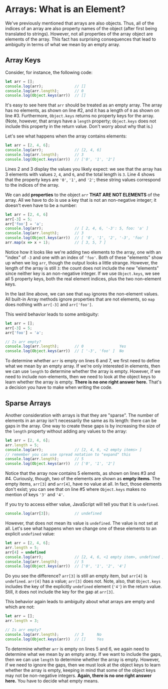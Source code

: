 # Arrays: What is an Element?

We've previously mentioned that arrays are also objects. Thus, all of the indices of an array are also property names of the object (after first being translated to strings). However, not all properties of the array object are elements of the array. This fact has surprising consequences that lead to ambiguity in terms of what we mean by an empty array.

## Array Keys

Consider, for instance, the following code:

```js
let arr = [];
console.log(arr);              // []
console.log(arr.length);       // 0
console.log(Object.keys(arr))  // []
```

It's easy to see here that `arr` should be treated as an empty array. The array has no elements, as shown on line #2, and it has a length of `0` as shown on line #3. Furthermore, `Object.keys` returns no property keys for the array. (Note, however, that arrays have a `length` property; `Object.keys` does not include this property in the return value. Don't worry about why that is.)

Let's see what happens when the array contains elements:

```js
let arr = [2, 4, 6];
console.log(arr);              // [2, 4, 6]
console.log(arr.length);       // 3
console.log(Object.keys(arr))  // ['0', '1', '2']
```

Lines 2 and 3 display the values you likely expect: we see that the array has 3 elements with values `2`, `4`, and `6`, and the total length is `3`. Line 4 shows that the property keys are `'0'`, `'1'`, and `'2'`; these string values correspond to the indices of the array.

We can add **properties** to the object `arr` **THAT ARE NOT ELEMENTS** of the array. All we have to do is use a key that is not an non-negative integer; it doesn't even have to be a number:

```js
let arr = [2, 4, 6]
arr[-3] = 5;
arr['foo'] = 'a';
console.log(arr);              // [ 2, 4, 6, '-3': 5, foo: 'a' ]
console.log(arr.length);       // 3
console.log(Object.keys(arr))  // [ '0', '1', '2', '-3', 'foo' ]
arr.map(x => x + 1);           // [ 3, 5, 7 ]
```

Notice how it looks like we're adding two elements to the array, one with an "index" of `-3` and one with an index of `'foo'`. Both of these "elements" show up when we log `arr`, though the output looks a little strange. However, the length of the array is still `3`: the count does not include the new "elements" since neither key is an non-negative integer. If we use `Object.keys`, we see all 5 property keys, both the real element indices, plus the two non-element keys.

In the last line above, we can see that `map` ignores the non-element values. All built-in Array methods ignore properties that are not elements, so `map` does nothing with `arr[-3]` and `arr['foo']`.

This weird behavior leads to some ambiguity:

```js
let arr = [];
arr[-3] = 5;
arr['foo'] = 'a';

// Is arr empty?
console.log(arr.length);       // 0                Yes
console.log(Object.keys(arr))  // [ '-3', 'foo' ]  No
```

To determine whether `arr` is empty on lines 6 and 7, we first need to define what we mean by an empty array. If we're only interested in elements, then we can use `length` to determine whether the array is empty. However, if we need to include non-elements, then we need to look at the object keys to learn whether the array is empty. **There is no one right answer here.** That's a decision you have to make when writing the code.

## Sparse Arrays

Another consideration with arrays is that they are "sparse". The number of elements in an array isn't necessarily the same as its length: there can be gaps in the array. One way to create these gaps is by increasing the size of the `length` property without adding any values to the array:

```js
let arr = [2, 4, 6];
arr.length = 5;
console.log(arr);              // [2, 4, 6, <2 empty items> ] 
// remember you can use spread notation to "expand" this 
console.log(arr.length);       // 5
console.log(Object.keys(arr))  // ['0', '1', '2']
```

Notice that the array now contains 5 elements, as shown on lines #3 and #4. Curiously, though, two of the elements are shown as **empty items**. The empty items, `arr[3]` and `arr[4]`, have no value at all. In fact, those elements don't exist; you can see that on line #5 where `Object.keys` makes no mention of keys `'3'` and `'4'`.

If you try to access either value, JavaScript will tell you that it is `undefined`.

```js
console.log(arr[3]);           // undefined
```

However, that does not mean its value is `undefined`. The value is not set at all. Let's see what happens when we change one of these elements to an explicit `undefined` value:

```js
let arr = [2, 4, 6];
arr.length = 5;
arr[4] = undefined
console.log(arr);              // [2, 4, 6, <1 empty item>, undefined ]
console.log(arr.length);       // 5
console.log(Object.keys(arr))  // ['0', '1', '2', '4']
```

Do you see the difference? `arr[3]` is still an empty item, but `arr[4]` is `undefined`. `arr[4]` has a value; `arr[3]` does not. Note, also, that `Object.keys` includes the key of the explicitly `undefined` element (`'4'`) in the return value. Still, it does not include the key for the gap at `arr[3]`.

This behavior again leads to ambiguity about what arrays are empty and which are not:

```js
let arr = [];
arr.length = 3;

// Is arr empty?
console.log(arr.length);       // 3      No
console.log(Object.keys(arr))  // []     Yes
```

To determine whether `arr` is empty on lines 5 and 6, we again need to determine what we mean by an empty array. If we want to include the gaps, then we can use `length` to determine whether the array is empty. However, if we need to ignore the gaps, then we must look at the object keys to learn whether the array is empty, keeping in mind that some of the object keys may not be non-negative integers. **Again, there is no one right answer here.** You have to decide what empty means.
